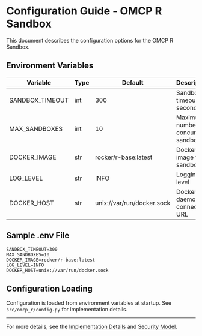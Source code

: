 # Configuration Guide - OMCP R Sandbox

This document describes the configuration options for the OMCP R Sandbox.

## Environment Variables

| Variable            | Type   | Default                | Description                                 |
|---------------------|--------|------------------------|---------------------------------------------|
| SANDBOX_TIMEOUT     | int    | 300                    | Sandbox timeout in seconds                  |
| MAX_SANDBOXES       | int    | 10                     | Maximum number of concurrent sandboxes      |
| DOCKER_IMAGE        | str    | rocker/r-base:latest   | Docker image for R sandboxes                |
| LOG_LEVEL           | str    | INFO                   | Logging level                               |
| DOCKER_HOST         | str    | unix://var/run/docker.sock | Docker daemon connection URL           |

## Sample .env File

```
SANDBOX_TIMEOUT=300
MAX_SANDBOXES=10
DOCKER_IMAGE=rocker/r-base:latest
LOG_LEVEL=INFO
DOCKER_HOST=unix://var/run/docker.sock
```

## Configuration Loading

Configuration is loaded from environment variables at startup. See `src/omcp_r/config.py` for implementation details.

---

For more details, see the [Implementation Details](implementation.md) and [Security Model](security.md). 
